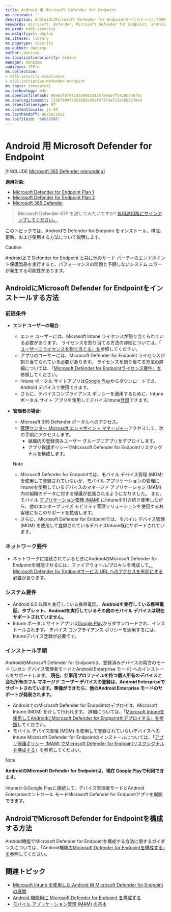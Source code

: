 ```yaml
---
title: Android 用 Microsoft Defender for Endpoint
ms.reviewer: ''
description: AndroidにMicrosoft Defender for Endpointをインストールして使用する方法について説明します
keywords: microsoft, defender, Microsoft Defender for Endpoint, android, インストール, デプロイ, アンインストール, intune
ms.prod: m365-security
ms.mktglfcycl: deploy
ms.sitesec: library
ms.pagetype: security
ms.author: dansimp
author: dansimp
ms.localizationpriority: medium
manager: dansimp
audience: ITPro
ms.collection:
- m365-security-compliance
- m365-initiative-defender-endpoint
ms.topic: conceptual
ms.technology: mde
ms.openlocfilehash: 8de6af6f04243a8481d116fe9a67f5420b536f6c
ms.sourcegitcommit: 133bf9097785309da45df6f374a712a48b33f8e9
ms.translationtype: MT
ms.contentlocale: ja-JP
ms.lasthandoff: 06/10/2022
ms.locfileid: "66016506"
---
```

# <a name="microsoft-defender-for-endpoint-on-android"></a>Android 用 Microsoft Defender for Endpoint

[!INCLUDE [Microsoft 365 Defender rebranding](../../includes/microsoft-defender.md)]

**適用対象:**
- [Microsoft Defender for Endpoint Plan 1](https://go.microsoft.com/fwlink/p/?linkid=2154037)
- [Microsoft Defender for Endpoint Plan 2](https://go.microsoft.com/fwlink/p/?linkid=2154037)
- [Microsoft 365 Defender](https://go.microsoft.com/fwlink/?linkid=2118804)

> Microsoft Defender ATP を試してみたいですか? [無料試用版にサインアップしてください。](https://signup.microsoft.com/create-account/signup?products=7f379fee-c4f9-4278-b0a1-e4c8c2fcdf7e&ru=https://aka.ms/MDEp2OpenTrial?ocid=docs-wdatp-exposedapis-abovefoldlink)

このトピックでは、Androidで Defender for Endpoint をインストール、構成、更新、および使用する方法について説明します。

> [!CAUTION]
> Android上で Defender for Endpoint と共に他のサード パーティのエンドポイント保護製品を実行すると、パフォーマンスの問題と予期しないシステム エラーが発生する可能性があります。

## <a name="how-to-install-microsoft-defender-for-endpoint-on-android"></a>AndroidにMicrosoft Defender for Endpointをインストールする方法

### <a name="prerequisites"></a>前提条件

- **エンド ユーザーの場合**:
  - エンド ユーザーには、Microsoft Intune ライセンスが割り当てられている必要があります。 ライセンスを割り当てる方法の詳細については、「 [ユーザーにライセンスを割り当てる」を](/azure/active-directory/users-groups-roles/licensing-groups-assign)参照してください。
  - アプリのユーザーには、Microsoft Defender for Endpoint ライセンスが割り当てられている必要があります。 ライセンスを割り当てる方法の詳細については、「[Microsoft Defender for Endpointライセンス要件」を](/microsoft-365/security/defender-endpoint/minimum-requirements#licensing-requirements)参照してください。
  - Intune ポータル サイトアプリは[Google Play](https://play.google.com/store/apps/details?id=com.microsoft.windowsintune.companyportal)からダウンロードでき、Android デバイスで使用できます。
  - さらに、デバイスコンプライアンス ポリシーを適用するために、Intune ポータル サイト アプリを使用してデバイスIntune[登録](/mem/intune/user-help/enroll-device-android-company-portal)できます。 

- **管理者の場合**:
   - Microsoft 365 Defender ポータルへのアクセス。
   - [管理センター Microsoft エンドポイント マネージャー](https://go.microsoft.com/fwlink/?linkid=2109431)アクセスして、次の手順にアクセスします。
     - 組織内の登録済みユーザー グループにアプリをデプロイします。
     - アプリ保護ポリシーでMicrosoft Defender for Endpointリスクシグナルを構成します。
  
    > [!NOTE]
    >
    > - Microsoft Defender for Endpointでは、モバイル デバイス管理 (MDM) を使用して登録されていないが、モバイル アプリケーションの管理にIntuneを使用しているデバイスのマネージド アプリケーション (MAM) 内の組織のデータに対する保護が拡張されるようになりました。 また、モバイル [アプリケーション管理 (MAM)](/mem/intune/apps/mam-faq) にIntuneを引き続き使用しながら、他のエンタープライズ モビリティ管理ソリューションを使用するお客様にもこのサポートを拡張します。
    > - さらに、Microsoft Defender for Endpointでは、モバイル デバイス管理 (MDM) を使用して登録されているデバイスIntune既にサポートされています。

### <a name="network-requirements"></a>ネットワーク要件

- ネットワークに接続されているときにAndroidのMicrosoft Defender for Endpointを機能させるには、ファイアウォール/プロキシを構成して[、Microsoft Defender for Endpointサービス URL へのアクセスを有効にする](configure-proxy-internet.md#enable-access-to-microsoft-defender-for-endpoint-service-urls-in-the-proxy-server)必要があります。

### <a name="system-requirements"></a>システム要件

- Android 6.0 以降を実行している携帯電話。 **Androidを実行している携帯電話、タブレット、Androidを実行しているその他のモバイル デバイスは現在サポートされていません。**
- Intune ポータル サイトアプリは[Google Play](https://play.google.com/store/apps/details?id=com.microsoft.windowsintune.companyportal)からダウンロードされ、インストールされます。 デバイス コンプライアンス ポリシーを適用するには、Intuneデバイス登録が必要です。

### <a name="installation-instructions"></a>インストール手順

AndroidのMicrosoft Defender for Endpointは、登録済みデバイスの両方のモード (レガシ デバイス管理者モードとAndroid Enterprise モード) へのインストールをサポートします。 **現在、仕事用プロファイルを持つ個人所有のデバイスと会社所有のフル マネージド ユーザー デバイスの登録は、Android Enterpriseでサポートされています。準備ができたら、他のAndroid Enterprise モードのサポートが発表されます。**

- AndroidでのMicrosoft Defender for Endpointのデプロイは、Microsoft Intune (MDM) を介して行われます。 詳細については、「[Microsoft Intuneを使用してAndroidにMicrosoft Defender for Endpointをデプロイする」を参照](android-intune.md)してください。
- モバイル デバイス管理 (MDM) を使用して登録されていないデバイスへの Intune Microsoft Defender for Endpointのインストールについては、「[アプリ保護ポリシー (MAM) でMicrosoft Defender for Endpointリスクシグナルを構成する](android-configure-mam.md)」を参照してください。

> [!NOTE]
> **AndroidのMicrosoft Defender for Endpointは、現在 [Google Play](https://play.google.com/store/apps/details?id=com.microsoft.scmx)で利用できます。**
>
> IntuneからGoogle Playに接続して、デバイス管理者モードとAndroid Enterpriseエントロール モードMicrosoft Defender for Endpointアプリを展開できます。

## <a name="how-to-configure-microsoft-defender-for-endpoint-on-android"></a>AndroidでMicrosoft Defender for Endpointを構成する方法

Android機能でMicrosoft Defender for Endpointを構成する方法に関するガイダンスについては、「Android機能[のMicrosoft Defender for Endpointを構成する」を](android-configure.md)参照してください。

## <a name="related-topics"></a>関連トピック

- [Microsoft Intune を使用した Android 用 Microsoft Defender for Endpoint の展開](android-intune.md)
- [Android 機能用に Microsoft Defender for Endpoint を構成する](android-configure.md)
- [モバイル アプリケーション管理 (MAM) の基本](/mem/intune/apps/app-management#mobile-application-management-mam-basics)

